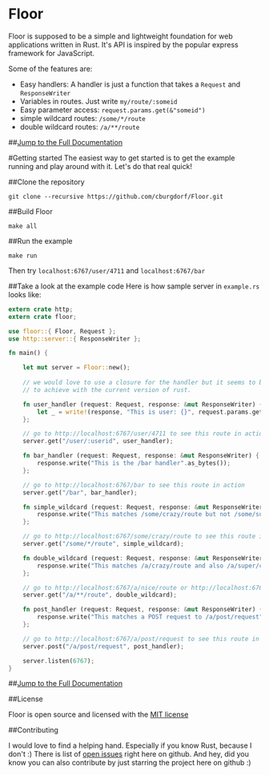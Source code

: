 Floor
=======

Floor is supposed to be a simple and lightweight foundation for web applications written in Rust. It's API is inspired by the popular express framework for JavaScript.

Some of the features are:

* Easy handlers: A handler is just a function that takes a `Request` and `ResponseWriter`
* Variables in routes. Just write `my/route/:someid`
* Easy parameter access: `request.params.get(&"someid")`
* simple wildcard routes: `/some/*/route`
* double wildcard routes: `/a/**/route`

##[Jump to the Full Documentation](http://cburgdorf.github.io/Floor/doc/floor/index.html)

#Getting started
The easiest way to get started is to get the example running and play around with it. Let's do that real quick!

##Clone the repository

```shell
git clone --recursive https://github.com/cburgdorf/Floor.git
```

##Build Floor

```shell
make all
```

##Run the example

```shell
make run
```

Then try `localhost:6767/user/4711` and `localhost:6767/bar` 


##Take a look at the example code
Here is how sample server in `example.rs` looks like:
```rust
extern crate http;
extern crate floor;

use floor::{ Floor, Request };
use http::server::{ ResponseWriter };

fn main() {

    let mut server = Floor::new();
    
    // we would love to use a closure for the handler but it seems to be hard
    // to achieve with the current version of rust.

    fn user_handler (request: Request, response: &mut ResponseWriter) {
        let _ = write!(response, "This is user: {}", request.params.get(&"userid".to_string()));
    };

    // go to http://localhost:6767/user/4711 to see this route in action
    server.get("/user/:userid", user_handler);

    fn bar_handler (request: Request, response: &mut ResponseWriter) { 
        response.write("This is the /bar handler".as_bytes()); 
    };

    // go to http://localhost:6767/bar to see this route in action
    server.get("/bar", bar_handler);

    fn simple_wildcard (request: Request, response: &mut ResponseWriter) { 
        response.write("This matches /some/crazy/route but not /some/super/crazy/route".as_bytes()); 
    };

    // go to http://localhost:6767/some/crazy/route to see this route in action
    server.get("/some/*/route", simple_wildcard);

    fn double_wildcard (request: Request, response: &mut ResponseWriter) { 
        response.write("This matches /a/crazy/route and also /a/super/crazy/route".as_bytes()); 
    };

    // go to http://localhost:6767/a/nice/route or http://localhost:6767/a/super/nice/route to see this route in action
    server.get("/a/**/route", double_wildcard);

    fn post_handler (request: Request, response: &mut ResponseWriter) { 
        response.write("This matches a POST request to /a/post/request".as_bytes()); 
    };

    // go to http://localhost:6767/a/post/request to see this route in action
    server.post("/a/post/request", post_handler);

    server.listen(6767);
}

```

##[Jump to the Full Documentation](http://cburgdorf.github.io/Floor/doc/floor/index.html)

##License

Floor is open source and licensed with the [MIT license](https://github.com/cburgdorf/Floor/blob/master/LICENSE)


##Contributing

I would love to find a helping hand. Especially if you know Rust, because I don't :)
There is list of [open issues](https://github.com/cburgdorf/Floor/issues?state=open) right here on github.
And hey, did you know you can also contribute by just starring the project here on github :)
